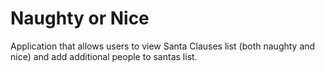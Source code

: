 # Naughty or Nice

Application that allows users to view Santa Clauses list (both naughty and nice) and add additional people to santas list.   
